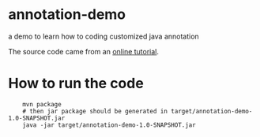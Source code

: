# annotation-demo
a demo to learn how to coding customized java annotation 

The source code came from an [online tutorial](http://www.mkyong.com/java/java-custom-annotations-example/).

# How to run the code

```shell
    mvn package
    # then jar package should be generated in target/annotation-demo-1.0-SNAPSHOT.jar
    java -jar target/annotation-demo-1.0-SNAPSHOT.jar
```
    
